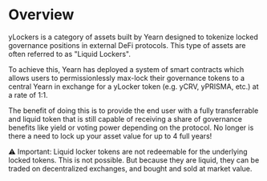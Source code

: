 # Overview
yLockers is a category of assets built by Yearn designed to tokenize locked governance positions in external DeFi protocols. This type of assets are often referred to as "Liquid Lockers".

To achieve this, Yearn has deployed a system of smart contracts which allows users to permissionlessly max-lock their governance tokens to a central Yearn in exchange for a yLocker token (e.g. yCRV, yPRISMA, etc.) at a rate of 1:1. 

The benefit of doing this is to provide the end user with a fully transferrable and liquid token that is still capable of receiving a share of governance benefits like yield or voting power depending on the protocol. No longer is there a need to lock up your asset value for up to 4 full years!

⚠️ Important: Liquid locker tokens are not redeemable for the underlying locked tokens. This is not possible. But because they are liquid, they can be traded on decentralized exchanges, and bought and sold at market value.